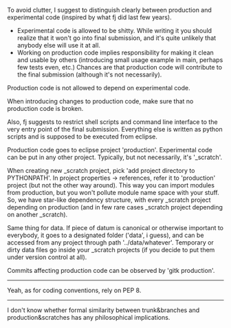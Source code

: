 To avoid clutter, I suggest to distinguish clearly between production and experimental code (inspired by what fj did last few years).

 * Experimental code is allowed to be shitty. While writing it you should realize that it won't go into final submission, and it's quite unlikely that anybody else will use it at all. 
 * Working on production code implies responsibility for making it clean and usable by others (introducing small usage example in main, perhaps few tests even, etc.) Chances are that production code will contribute to the final submission (although it's not necessarily).
 
Production code is not allowed to depend on experimental code.
 
When introducing changes to production code, make sure that no production code is broken.
 
Also, fj suggests to restrict shell scripts and command line interface to the very entry point of the final submission. Everything else is written as python scripts and is supposed to be executed from eclipse.


Production code goes to eclipse project 'production'. 
Experimental code can be put in any other project. Typically, but not necessarily, it's '<username>_scratch'. 

When creating new _scratch project, pick 'add project directory to PYTHONPATH'. In project properties -> references, refer it to 'production' project (but not the other way around). This way you can import modules from production, but you won't pollute module name space with your stuff. So, we have star-like dependency structure, with every _scratch project depending on production (and in few rare cases _scratch project depending on another _scratch).


Same thing for data. If piece of datum is canonical or otherwise important to everybody, it goes to a designated folder ('data', i guess), and can be accessed from any project through path '../data/whatever'. Temporary or dirty data files go inside your _scratch projects (if you decide to put them under version control at all).

Commits affecting production code can be observed by 'gitk production'.


---

Yeah, as for coding conventions, rely on PEP 8.

---

I don't know whether formal similarity between trunk&branches and production&scratches has any philosophical implications.